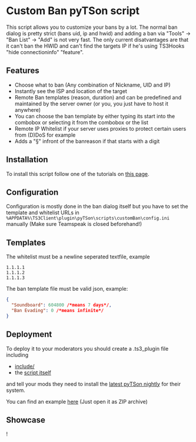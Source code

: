 # Custom Ban pyTSon script

This script allows you to customize your bans by a lot.
The normal ban dialog is pretty strict (bans uid, ip and hwid) and adding a ban via "Tools" -> "Ban List" -> "Add" is not very fast.
The only current disatvantages are that it can't ban the HWID and can't find the targets IP if he's using TS3Hooks "hide connectioninfo" "feature".

## Features
- Choose what to ban (Any combination of Nickname, UID and IP)
- Instantly see the ISP and location of the target
- Remote Ban templates (reason, duration) and can be predefined and maintained by the server owner (or you, you just have to host it anywhere)
- You can choose the ban template by either typing its start into the combobox or selecting it from the combobox or the list
- Remote IP Whitelist if your server uses proxies to protect certain users from (D)DoS for example
- Adds a "§" infront of the banreason if that starts with a digit

## Installation
To install this script follow one of the tutorials on [this page](https://github.com/Bluscream/pyTSon_plugins/#short-tutorial).

## Configuration
Configuration is mostly done in the ban dialog itself but you have to set the template and whitelist URLs in `%APPDATA%\TS3Client\plugin\pyTSon\scripts\customBan\config.ini` manually (Make sure Teamspeak is closed beforehand!)

## Templates
The whitelist must be a newline seperated textfile, example
```
1.1.1.1
1.1.1.2
1.1.1.3
```
The ban template file must be valid json, example:
```json
{
  "Soundboard": 604800 /*means 7 days*/,
  "Ban Evading": 0 /*means infinite*/
}
```

## Deployment
To deploy it to your moderators you should create a .ts3_plugin file including
- [include/](https://github.com/Bluscream/pyTSon_plugins/tree/master/include)
- the [script itself](https://github.com/Bluscream/pyTSon_plugins/tree/master/scripts/customBan)

and tell your mods they need to install the [latest pyTSon nightly](https://repo.4qt.de/pyTSon/nightlies/latest/) for their system.

You can find an example [here](https://puu.sh/AdP2f/8f9123f539.ts3_plugin) (Just open it as ZIP archive)

## Showcase
! [](https://i.imgur.com/o1tlaF7.gif)